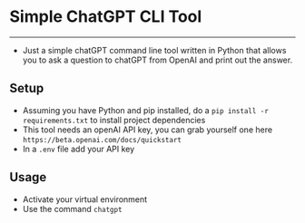 # Simple ChatGPT CLI Tool

---

- Just a simple chatGPT command line tool written in Python that allows you to ask a question to chatGPT from OpenAI and print out the answer.

## Setup

- Assuming you have Python and pip installed, do a `pip install -r requirements.txt` to install project dependencies
- This tool needs an openAI API key, you can grab yourself one here `https://beta.openai.com/docs/quickstart`
- In a `.env` file add your API key

## Usage

- Activate your virtual environment
- Use the command `chatgpt`
